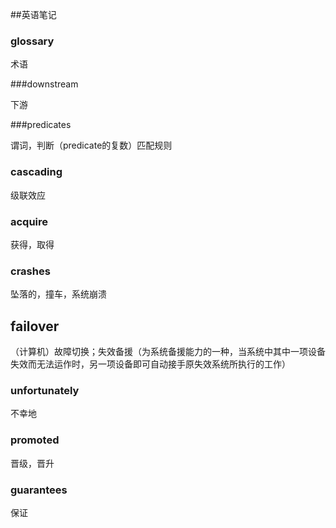 ##英语笔记

### glossary

术语

###downstream 

下游

###predicates

谓词，判断（predicate的复数）匹配规则

### cascading

级联效应

### acquire 

获得，取得

### crashes

坠落的，撞车，系统崩溃 

## failover

（计算机）故障切换；失效备援（为系统备援能力的一种，当系统中其中一项设备失效而无法运作时，另一项设备即可自动接手原失效系统所执行的工作）

### unfortunately

不幸地

### promoted 

晋级，晋升

### guarantees

保证

